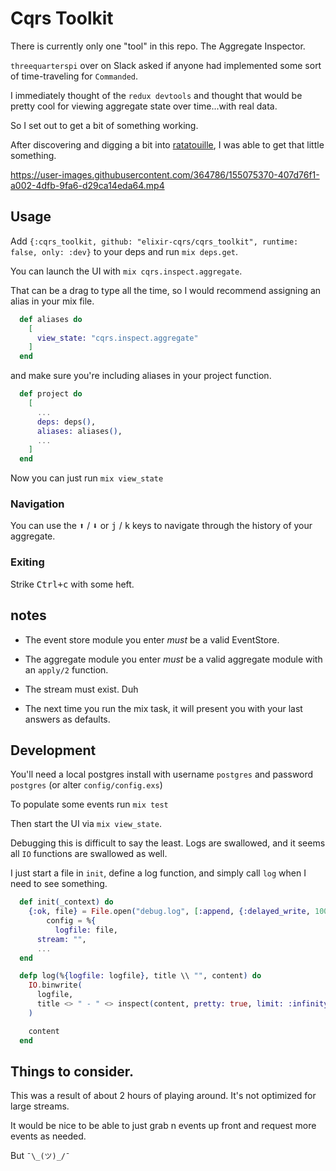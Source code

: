 # Cqrs Toolkit

There is currently only one "tool" in this repo. The Aggregate Inspector.

`threequarterspi` over on Slack asked if anyone had implemented some sort of time-traveling for `Commanded`. 

I immediately thought of the `redux devtools` and thought that would be pretty cool for viewing aggregate state over time...with real data.

So I set out to get a bit of something working. 

After discovering and digging a bit into [ratatouille](https://github.com/ndreynolds/ratatouille), I was able to get that little something.

https://user-images.githubusercontent.com/364786/155075370-407d76f1-a002-4dfb-9fa6-d29ca14eda64.mp4


## Usage


Add `{:cqrs_toolkit, github: "elixir-cqrs/cqrs_toolkit", runtime: false, only: :dev}` to your deps and run `mix deps.get`.

You can launch the UI with `mix cqrs.inspect.aggregate`. 

That can be a drag to type all the time, so I would recommend assigning an alias in your mix file.

```elixir
  def aliases do
    [
      view_state: "cqrs.inspect.aggregate"
    ]
  end
```

and make sure you're including aliases in your project function.

```elixir
  def project do
    [
      ...
      deps: deps(),
      aliases: aliases(),
      ...
    ]
  end
```

Now you can just run `mix view_state`


### Navigation 

You can use the <kbd>⬆</kbd> / <kbd>⬇</kbd> or <kbd>j</kbd> / <kbd>k</kbd> keys to navigate through the history of your aggregate.

### Exiting

Strike <kbd>Ctrl+c</kbd> with some heft.

## notes

* The event store module you enter *must* be a valid EventStore.

* The aggregate module you enter *must* be a valid aggregate module with an `apply/2` function.

* The stream must exist. Duh

* The next time you run the mix task, it will present you with your last answers as defaults.


## Development

You'll need a local postgres install with username `postgres` and password `postgres` (or alter `config/config.exs`)

To populate some events run `mix test`

Then start the UI via `mix view_state`.

Debugging this is difficult to say the least. Logs are swallowed, and it seems all `IO` functions are swallowed as well.

I just start a file in `init`, define a log function, and simply call `log` when I need to see something.

```elixir
  def init(_context) do
    {:ok, file} = File.open("debug.log", [:append, {:delayed_write, 100, 20}]
        config = %{
          logfile: file,
      stream: "",
      ...
  end

  defp log(%{logfile: logfile}, title \\ "", content) do
    IO.binwrite(
      logfile,
      title <> " - " <> inspect(content, pretty: true, limit: :infinity) <> "\n"
    )

    content
  end
```

## Things to consider.

This was a result of about 2 hours of playing around. It's not optimized for large streams. 

It would be nice to be able to just grab n events up front and request more events as needed. 

But `¯\_(ツ)_/¯`
